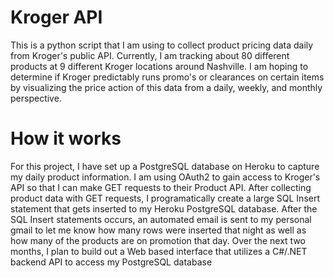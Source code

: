 # Kroger API

This is a python script that I am using to collect product pricing data daily from Kroger's public API. Currently, I am tracking about 80 different products at 9 different Kroger locations around Nashville. I am hoping to determine if Kroger predictably runs promo's or clearances on certain items by visualizing the price action of this data from a daily, weekly, and monthly perspective.

# How it works
For this project, I have set up a PostgreSQL database on Heroku to capture my daily product information. I am using OAuth2 to gain access to Kroger's API so that I can make GET requests to their Product API. After collecting product data with GET requests, I programatically create a large SQL Insert statement that gets inserted to my Heroku PostgreSQL database. After the SQL Insert statements occurs, an automated email is sent to my personal gmail to let me know how many rows were inserted that night as well as how many of the products are on promotion that day. Over the next two months, I plan to build out a Web based interface that utilizes a C#/.NET backend API to access my PostgreSQL database 

